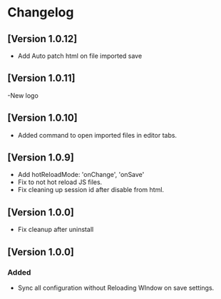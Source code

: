 # Changelog

## [Version 1.0.12]

- Add Auto patch html on file imported save

## [Version 1.0.11]

-New logo

## [Version 1.0.10]
- Added command to open imported files in editor tabs.

## [Version 1.0.9]
- Add hotReloadMode: 'onChange', 'onSave'
- Fix to not hot reload JS files.
- Fix cleaning up session id after disable from html.

## [Version 1.0.0]
- Fix cleanup after uninstall

## [Version 1.0.0]
### Added
- Sync all configuration without Reloading WIndow on save settings.